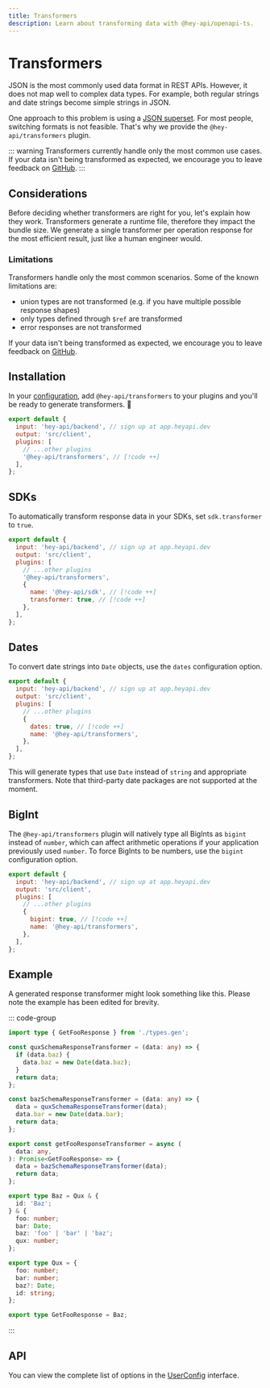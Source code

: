 ```yaml
---
title: Transformers
description: Learn about transforming data with @hey-api/openapi-ts.
---
```


# Transformers

JSON is the most commonly used data format in REST APIs. However, it does not map well to complex data types. For example, both regular strings and date strings become simple strings in JSON.

One approach to this problem is using a [JSON superset](https://github.com/blitz-js/superjson). For most people, switching formats is not feasible. That's why we provide the `@hey-api/transformers` plugin.

::: warning
Transformers currently handle only the most common use cases. If your data isn't being transformed as expected, we encourage you to leave feedback on [GitHub](https://github.com/hey-api/openapi-ts/issues).
:::

## Considerations

Before deciding whether transformers are right for you, let's explain how they work. Transformers generate a runtime file, therefore they impact the bundle size. We generate a single transformer per operation response for the most efficient result, just like a human engineer would.

### Limitations

Transformers handle only the most common scenarios. Some of the known limitations are:

- union types are not transformed (e.g. if you have multiple possible response shapes)
- only types defined through `$ref` are transformed
- error responses are not transformed

If your data isn't being transformed as expected, we encourage you to leave feedback on [GitHub](https://github.com/hey-api/openapi-ts/issues).

## Installation

In your [configuration](/openapi-ts/get-started), add `@hey-api/transformers` to your plugins and you'll be ready to generate transformers. :tada:

```js
export default {
  input: 'hey-api/backend', // sign up at app.heyapi.dev
  output: 'src/client',
  plugins: [
    // ...other plugins
    '@hey-api/transformers', // [!code ++]
  ],
};
```

## SDKs

To automatically transform response data in your SDKs, set `sdk.transformer` to `true`.

```js
export default {
  input: 'hey-api/backend', // sign up at app.heyapi.dev
  output: 'src/client',
  plugins: [
    // ...other plugins
    '@hey-api/transformers',
    {
      name: '@hey-api/sdk', // [!code ++]
      transformer: true, // [!code ++]
    },
  ],
};
```

## Dates

To convert date strings into `Date` objects, use the `dates` configuration option.

```js
export default {
  input: 'hey-api/backend', // sign up at app.heyapi.dev
  output: 'src/client',
  plugins: [
    // ...other plugins
    {
      dates: true, // [!code ++]
      name: '@hey-api/transformers',
    },
  ],
};
```

This will generate types that use `Date` instead of `string` and appropriate transformers. Note that third-party date packages are not supported at the moment.

## BigInt

The `@hey-api/transformers` plugin will natively type all BigInts as `bigint` instead of `number`, which can affect arithmetic operations if your application previously used `number`. To force BigInts to be numbers, use the `bigint` configuration option.

```js
export default {
  input: 'hey-api/backend', // sign up at app.heyapi.dev
  output: 'src/client',
  plugins: [
    // ...other plugins
    {
      bigint: true, // [!code ++]
      name: '@hey-api/transformers',
    },
  ],
};
```

## Example

A generated response transformer might look something like this. Please note the example has been edited for brevity.

::: code-group

```ts [transformers.gen.ts]
import type { GetFooResponse } from './types.gen';

const quxSchemaResponseTransformer = (data: any) => {
  if (data.baz) {
    data.baz = new Date(data.baz);
  }
  return data;
};

const bazSchemaResponseTransformer = (data: any) => {
  data = quxSchemaResponseTransformer(data);
  data.bar = new Date(data.bar);
  return data;
};

export const getFooResponseTransformer = async (
  data: any,
): Promise<GetFooResponse> => {
  data = bazSchemaResponseTransformer(data);
  return data;
};
```

```ts [types.gen.ts]
export type Baz = Qux & {
  id: 'Baz';
} & {
  foo: number;
  bar: Date;
  baz: 'foo' | 'bar' | 'baz';
  qux: number;
};

export type Qux = {
  foo: number;
  bar: number;
  baz?: Date;
  id: string;
};

export type GetFooResponse = Baz;
```

:::

## API

You can view the complete list of options in the [UserConfig](https://github.com/hey-api/openapi-ts/blob/main/packages/openapi-ts/src/plugins/@hey-api/transformers/types.d.ts) interface.

<!--@include: ../partials/sponsors.md-->
